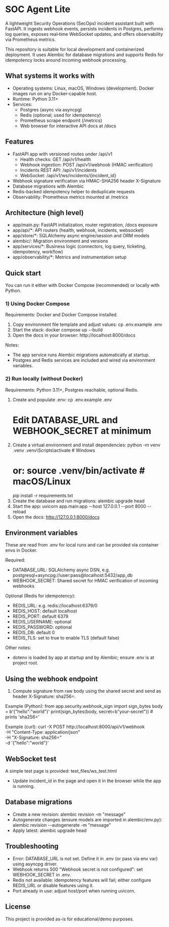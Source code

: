 # SOC Agent Lite

A lightweight Security Operations (SecOps) incident assistant built with FastAPI. It ingests webhook events, persists incidents in Postgres, performs log queries, exposes real‑time WebSocket updates, and offers observability via Prometheus metrics.

This repository is suitable for local development and containerized deployment. It uses Alembic for database migrations and supports Redis for idempotency locks around incoming webhook processing.

## What systems it works with
- Operating systems: Linux, macOS, Windows (development). Docker images run on any Docker‑capable host.
- Runtime: Python 3.11+
- Services:
  - Postgres (async via asyncpg)
  - Redis (optional; used for idempotency)
  - Prometheus scrape endpoint (/metrics)
  - Web browser for interactive API docs at /docs

## Features
- FastAPI app with versioned routes under /api/v1
  - Health checks: GET /api/v1/health
  - Webhook ingestion: POST /api/v1/webhook (HMAC verification)
  - Incidents REST API: /api/v1/incidents
  - WebSocket: /api/v1/ws/incidents/{incident_id}
- Webhook signature verification via HMAC-SHA256 header X-Signature
- Database migrations with Alembic
- Redis-backed idempotency helper to deduplicate requests
- Observability: Prometheus metrics mounted at /metrics

## Architecture (high level)
- app/main.py: FastAPI initialization, router registration, /docs exposure
- app/api/*: API routers (health, webhook, incidents, websocket)
- app/store/*: SQLAlchemy async engine/session and ORM models
- alembic/: Migration environment and versions
- app/services/*: Business logic (connectors, log query, ticketing, idempotency, workflow)
- app/observability/*: Metrics and instrumentation setup

## Quick start
You can run it either with Docker Compose (recommended) or locally with Python.

### 1) Using Docker Compose
Requirements: Docker and Docker Compose installed.

1. Copy environment file template and adjust values:
   cp .env.example .env
2. Start the stack:
   docker compose up --build
3. Open the docs in your browser:
   http://localhost:8000/docs

Notes:
- The app service runs Alembic migrations automatically at startup.
- Postgres and Redis services are included and wired via environment variables.

### 2) Run locally (without Docker)
Requirements: Python 3.11+, Postgres reachable, optional Redis.

1. Create and populate .env:
   cp .env.example .env
   # Edit DATABASE_URL and WEBHOOK_SECRET at minimum
2. Create a virtual environment and install dependencies:
   python -m venv .venv
   .venv\\Scripts\\activate  # Windows
   # or: source .venv/bin/activate  # macOS/Linux
   pip install -r requirements.txt
3. Create the database and run migrations:
   alembic upgrade head
4. Start the app:
   uvicorn app.main:app --host 127.0.0.1 --port 8000 --reload
5. Open the docs:
   http://127.0.0.1:8000/docs

## Environment variables
These are read from .env for local runs and can be provided via container envs in Docker.

Required:
- DATABASE_URL: SQLAlchemy async DSN, e.g. postgresql+asyncpg://user:pass@localhost:5432/app_db
- WEBHOOK_SECRET: Shared secret for HMAC verification of incoming webhooks

Optional (Redis for idempotency):
- REDIS_URL: e.g. redis://localhost:6379/0
- REDIS_HOST: default localhost
- REDIS_PORT: default 6379
- REDIS_USERNAME: optional
- REDIS_PASSWORD: optional
- REDIS_DB: default 0
- REDIS_TLS: set to true to enable TLS (default false)

Other notes:
- dotenv is loaded by app at startup and by Alembic; ensure .env is at project root.

## Using the webhook endpoint
1) Compute signature from raw body using the shared secret and send as header X-Signature: sha256=<hex>.

Example (Python):
from app.security.webhook_sign import sign_bytes
body = b'{"hello":"world"}'
print(sign_bytes(body, secret=b"your-secret"))  # prints 'sha256=<hex>'

Example (curl):
curl -X POST http://localhost:8000/api/v1/webhook \
  -H "Content-Type: application/json" \
  -H "X-Signature: sha256=<hex>" \
  -d '{"hello":"world"}'

## WebSocket test
A simple test page is provided: test_files/ws_test.html
- Update incident_id in the page and open it in the browser while the app is running.

## Database migrations
- Create a new revision: alembic revision -m "message"
- Autogenerate changes (ensure models are imported in alembic/env.py): alembic revision --autogenerate -m "message"
- Apply latest: alembic upgrade head

## Troubleshooting
- Error: DATABASE_URL is not set. Define it in .env (or pass via env var) using asyncpg driver.
- Webhook returns 500 "Webhook secret is not configured": set WEBHOOK_SECRET in .env.
- Redis not available: idempotency features will fail; either configure REDIS_URL or disable features using it.
- Port already in use: adjust host/port when running uvicorn.

## License
This project is provided as-is for educational/demo purposes.
